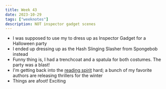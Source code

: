```yaml
---
title: Week 43
date: 2023-10-29
tags: ["weeknotes"]
description: NOT inspector gadget scenes
---
```

- I was supposed to use my to dress up as Inspector Gadget for a Halloween party
- I ended up dressing up as the Hash Slinging Slasher from Spongebob instead
- Funny thing is, I had a trenchcoat and a spatula for both costumes. The party was a blast!
- I'm getting back into the [reading spirit](/reading) hard; a bunch of my favorite authors are releasing thrillers for the winter
- Things are afoot! Exciting
